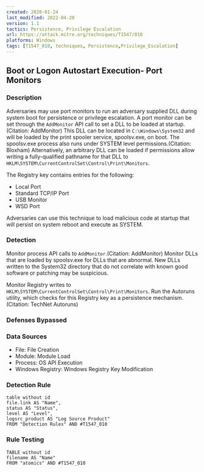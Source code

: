 ```yaml
---
created: 2020-01-24
last_modified: 2022-04-20
version: 1.1
tactics: Persistence, Privilege Escalation
url: https://attack.mitre.org/techniques/T1547/010
platforms: Windows
tags: [T1547_010, techniques, Persistence,Privilege_Escalation]
---
```


## Boot or Logon Autostart Execution- Port Monitors

### Description

Adversaries may use port monitors to run an adversary supplied DLL during system boot for persistence or privilege escalation. A port monitor can be set through the <code>AddMonitor</code> API call to set a DLL to be loaded at startup.(Citation: AddMonitor) This DLL can be located in <code>C:\Windows\System32</code> and will be loaded by the print spooler service, spoolsv.exe, on boot. The spoolsv.exe process also runs under SYSTEM level permissions.(Citation: Bloxham) Alternatively, an arbitrary DLL can be loaded if permissions allow writing a fully-qualified pathname for that DLL to <code>HKLM\SYSTEM\CurrentControlSet\Control\Print\Monitors</code>. 

The Registry key contains entries for the following:

* Local Port
* Standard TCP/IP Port
* USB Monitor
* WSD Port

Adversaries can use this technique to load malicious code at startup that will persist on system reboot and execute as SYSTEM.

### Detection

Monitor process API calls to <code>AddMonitor</code>.(Citation: AddMonitor) Monitor DLLs that are loaded by spoolsv.exe for DLLs that are abnormal. New DLLs written to the System32 directory that do not correlate with known good software or patching may be suspicious. 

Monitor Registry writes to <code>HKLM\SYSTEM\CurrentControlSet\Control\Print\Monitors</code>. Run the Autoruns utility, which checks for this Registry key as a persistence mechanism.(Citation: TechNet Autoruns)

### Defenses Bypassed



### Data Sources

  - File: File Creation
  -  Module: Module Load
  -  Process: OS API Execution
  -  Windows Registry: Windows Registry Key Modification
### Detection Rule

```dataview
table without id
file.link AS "Name",
status AS "Status",
level AS "Level",
logsrc_product AS "Log Source Product"
FROM "Detection Rules" AND #T1547_010
```

### Rule Testing

```dataview
TABLE without id
filename AS "Name"
FROM "atomics" AND #T1547_010
```
